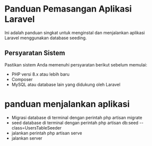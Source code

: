 # Panduan Pemasangan Aplikasi Laravel

Ini adalah panduan singkat untuk menginstal dan menjalankan aplikasi Laravel menggunakan database seeding.

## Persyaratan Sistem
Pastikan sistem Anda memenuhi persyaratan berikut sebelum memulai:
- PHP versi 8.x atau lebih baru
- Composer
- MySQL atau database lain yang didukung oleh Laravel
  
# panduan menjalankan aplikasi

- Migrasi database di terminal dengan perintah php artisan migrate
- seed database di terminal dengan perintah php artisan db:seed --class=UsersTableSeeder
- jalankan perintah php artisan serve
- jalankan server
